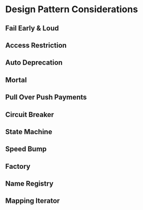 # Design Pattern Considerations
## Fail Early & Loud
## Access Restriction
## Auto Deprecation
## Mortal
## Pull Over Push Payments
## Circuit Breaker
## State Machine
## Speed Bump
## Factory
## Name Registry
## Mapping Iterator
